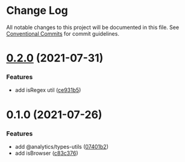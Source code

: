 # Change Log

All notable changes to this project will be documented in this file.
See [Conventional Commits](https://conventionalcommits.org) for commit guidelines.

# [0.2.0](https://github.com/DavidWells/analytics/tree/master/packages/analytics-util-types/compare/@analytics/type-utils@0.1.0...@analytics/type-utils@0.2.0) (2021-07-31)


### Features

* add isRegex util ([ce931b5](https://github.com/DavidWells/analytics/tree/master/packages/analytics-util-types/commit/ce931b5))





# 0.1.0 (2021-07-26)


### Features

* add @analytics/types-utils ([07401b2](https://github.com/DavidWells/analytics/tree/master/packages/analytics-util-types/commit/07401b2))
* add isBrowser ([c83c376](https://github.com/DavidWells/analytics/tree/master/packages/analytics-util-types/commit/c83c376))
